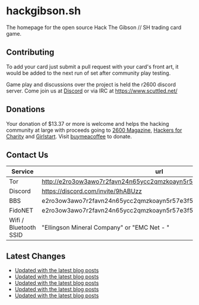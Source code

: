 # hackgibson.sh
The homepage for the open source Hack The Gibson // SH trading card game.


## Contributing

To add your card just submit a pull request with your card's front art, it would be added to the next run of set after community play testing.

Game play and discussions over the project is held the r2600 discord server. Come join us at [Discord](https://discord.com/invite/9hABUzz) or via IRC at https://www.scuttled.net/


## Donations

Your donation of $13.37 or more is welcome and helps the hacking community at large with proceeds going to [2600 Magazine](https://2600.com/), [Hackers for Charity](https://hackersforcharity.org) and [Girlstart](https://girlstart.org).  Visit [buymeacoffee](https://www.buymeacoffee.com/hackgibson.sh) to donate.


## Contact Us

Service | url
-|-
Tor | http://e2ro3ow3awo7r2favn24n65ycc2qmzkoayn5r57e3f56nvjwdcgg32ad.onion
Discord | https://discord.com/invite/9hABUzz
BBS | e2ro3ow3awo7r2favn24n65ycc2qmzkoayn5r57e3f56nvjwdcgg32ad.onion:23
FidoNET | e2ro3ow3awo7r2favn24n65ycc2qmzkoayn5r57e3f56nvjwdcgg32ad.onion:24554
Wifi / Bluetooth SSID | "Ellingson Mineral Company" or "EMC Net - <fidonet address>"

## Latest Changes
<!-- BLOG-POST-LIST:START -->
- [Updated with the latest blog posts](https://github.com/DFW2600/hackgibson.sh/commit/db1be2b748305a86b831cc739b27c37565f13c31)
- [Updated with the latest blog posts](https://github.com/DFW2600/hackgibson.sh/commit/83b0904cab1be6d2ba9d7014d45b458815316577)
- [Updated with the latest blog posts](https://github.com/DFW2600/hackgibson.sh/commit/e162b40c8dd63557059159d1fcfdbd57d307b053)
- [Updated with the latest blog posts](https://github.com/DFW2600/hackgibson.sh/commit/f0fcc4cff3f1fb647a02a780caf4af067ae240c4)
- [Updated with the latest blog posts](https://github.com/DFW2600/hackgibson.sh/commit/5d4b3b1da19725c5b342cf1dea412d079d1fd35a)
<!-- BLOG-POST-LIST:END -->
